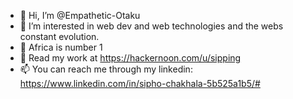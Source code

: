 - 👋 Hi, I’m @Empathetic-Otaku
- 👀 I’m interested in web dev and web technologies and the webs constant evolution.
- 🌱 Africa is number 1
- 💞️ Read my work at https://hackernoon.com/u/sipping
- 📫 You can reach me through my linkedin: https://www.linkedin.com/in/sipho-chakhala-5b525a1b5/#


<!---
Empathetic-Otaku/Empathetic-Otaku is a ✨ special ✨ repository because its `README.md` (this file) appears on your GitHub profile.
You can click the Preview link to take a look at your changes.
--->

